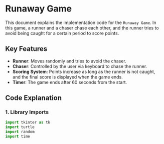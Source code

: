 # Runaway Game

This document explains the implementation code for the `Runaway Game`. In this game, a runner and a chaser chase each other, and the runner tries to avoid being caught for a certain period to score points.

## Key Features

- **Runner**: Moves randomly and tries to avoid the chaser.
- **Chaser**: Controlled by the user via keyboard to chase the runner.
- **Scoring System**: Points increase as long as the runner is not caught, and the final score is displayed when the game ends.
- **Timer**: The game ends after 60 seconds from the start.

## Code Explanation

### 1. Library Imports

```python
import tkinter as tk
import turtle
import random
import time
